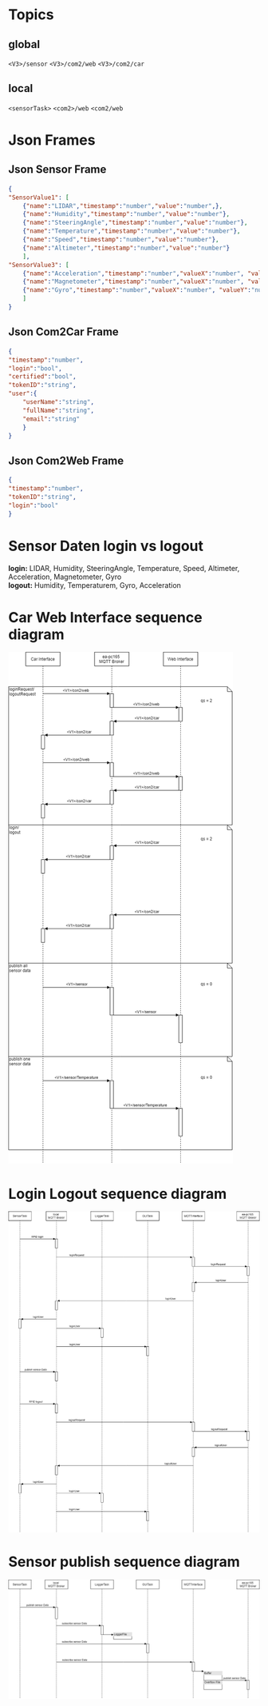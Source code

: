 # Topics
## global
``<V3>/sensor``
``<V3>/com2/web``
``<V3>/com2/car``
## local
``<sensorTask>``
``<com2>/web``
``<com2/web``

# Json Frames
## Json Sensor Frame
```json
{
"SensorValue1": [
	{"name":"LIDAR","timestamp":"number","value":"number",},
	{"name":"Humidity","timestamp":"number","value":"number"},
	{"name":"SteeringAngle","timestamp":"number","value":"number"},
	{"name":"Temperature","timestamp":"number","value":"number"},
	{"name":"Speed","timestamp":"number","value":"number"},
	{"name":"Altimeter","timestamp":"number","value":"number"}
	],
"SensorValue3": [
	{"name":"Acceleration","timestamp":"number","valueX":"number", "valueY":"number", "valueZ":"number"},
	{"name":"Magnetometer","timestamp":"number","valueX":"number", "valueY":"number", "valueZ":"number"},
	{"name":"Gyro","timestamp":"number","valueX":"number", "valueY":"number", "valueZ":"number"}
	]
}
```

## Json Com2Car Frame
```json
{
"timestamp":"number",
"login":"bool",
"certified":"bool",
"tokenID":"string",
"user":{	
	"userName":"string",
	"fullName":"string",
	"email":"string"
	}
}
```

## Json Com2Web Frame
```json
{
"timestamp":"number",
"tokenID":"string",
"login":"bool"
}
```

# Sensor Daten login vs logout
**login:** LIDAR, Humidity, SteeringAngle, Temperature, Speed, Altimeter, Acceleration, Magnetometer, Gyro <br />
**logout:** Humidity, Temperaturem, Gyro, Acceleration <br />

# Car Web Interface sequence diagram
![GitHub Logo](/images/WebCarInterface.png)
# Login Logout sequence diagram
![GitHub Logo](/images/loginlogout.png)
# Sensor publish sequence diagram
![GitHub Logo](/images/SensorLoop.png)
